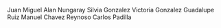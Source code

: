 Juan Miguel 
Alan Nungaray 
Silvia Gonzalez 
Victoria Gonzalez 
Guadalupe Ruiz 
Manuel Chavez Reynoso
Carlos Padilla 